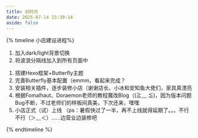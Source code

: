 ```yaml
---
title: 旧时光
date: 2025-07-14 15:39:14
aside: false
---
```


{% timeline 小店建设进程%}
<!-- timeline 2025-07-16 -->
<!-- endtimeline -->
<!-- timeline 2025-07-15 -->
1. 加入dark/light背景切换
2. 将波浪分隔线加入到所有页面中
<!-- endtimeline -->

<!-- timeline 2025-07-14 Knicknack小店诞生 -->
1. 搭建Hexo框架+Butterfly主题
2. 完善Butterfly基本配置（emmm，看起来完成？
3. 安装相关插件，逐步装修小店（谢谢店长、小冰和安知鱼大佬们，家具真漂亮
4. 根据Fomalhaut、Doraemon老师的教程魔改Blog（(≧﹏ ≦)，因为版本问题Bug不断，不过老师们的样板间真美，下次还来，嘿嘿
5. 小店正式（试）上线
    （ps：暑假快过了一半，再不上线就得延期了。。。不行不行（＞﹏＜）……边营业边装修吧
<!-- endtimeline -->
{% endtimeline %}
